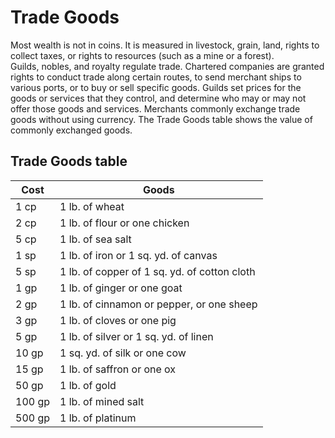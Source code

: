 # Trade Goods
Most wealth is not in coins. It is measured in livestock, grain, land, rights to collect taxes, or rights to resources (such as a mine or a forest).    
Guilds, nobles, and royalty regulate trade. Chartered companies are granted rights to conduct trade along certain routes, to send merchant ships to various ports, or to buy or sell specific goods. Guilds set prices for the goods or services that they control, and determine who may or may not offer those goods and services. Merchants commonly exchange trade goods without using currency. The Trade Goods table shows the value of commonly exchanged goods.

## Trade Goods table
| Cost   | Goods                                        |
| ------ | -------------------------------------------- |
| 1 cp   | 1 lb. of wheat                               |
| 2 cp   | 1 lb. of flour or one chicken                |
| 5 cp   | 1 lb. of sea salt                            |
| 1 sp   | 1 lb. of iron or 1 sq. yd. of canvas         |
| 5 sp   | 1 lb. of copper of 1 sq. yd. of cotton cloth |
| 1 gp   | 1 lb. of ginger or one goat                  |
| 2 gp   | 1 lb. of cinnamon or pepper, or one sheep    |
| 3 gp   | 1 lb. of cloves or one pig                   |
| 5 gp   | 1 lb. of silver or 1 sq. yd. of linen        |
| 10 gp  | 1 sq. yd. of silk or one cow                 |
| 15 gp  | 1 lb. of saffron or one ox                   |
| 50 gp  | 1 lb. of gold                                |
| 100 gp | 1 lb. of mined salt                          |
| 500 gp | 1 lb. of platinum                            |
